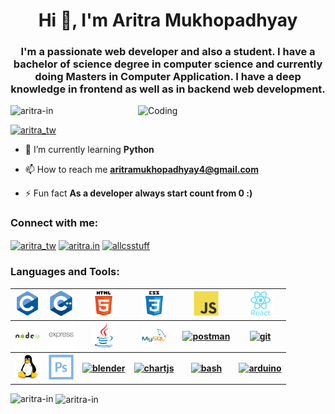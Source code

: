 <h1 align="center">Hi 👋, I'm Aritra Mukhopadhyay</h1>

<h3 align="center">I'm a passionate web developer and also a student. I have a bachelor of science degree in computer science and currently doing Masters in Computer Application. I have a deep knowledge in frontend as well as in backend web development.</h3>

<img align="right" alt="Coding" width="300" src="https://github.com/Aritra-in/Aritra-in/assets/111588470/da29e282-493f-48c2-9e50-8802db415eb2">

<p align="left"> <img src="https://komarev.com/ghpvc/?username=aritra-in&label=Profile%20views&color=0e75b6&style=flat" alt="aritra-in" /></p>

<p align="left"> <a href="https://twitter.com/aritra_tw" target="blank"><img src="https://img.shields.io/twitter/follow/aritra_tw?logo=twitter&style=flat" alt="aritra_tw" /></a> </p>

- 🌱 I’m currently learning **Python**

- 📫 How to reach me **aritramukhopadhyay4@gmail.com**

- ⚡ Fun fact **As a developer always start count from 0 :)**

<h3 align="left">Connect with me:</h3>
<p align="left">
<a href="https://twitter.com/aritra_tw" target="blank"><img align="center" src="https://cdn.jsdelivr.net/gh/devicons/devicon/icons/twitter/twitter-original.svg" alt="aritra_tw" height="30" width="40" /></a>
<a href="https://instagram.com/aritra.in" target="blank"><img align="center" src="https://raw.githubusercontent.com/rahuldkjain/github-profile-readme-generator/master/src/images/icons/Social/instagram.svg" alt="aritra.in" height="30" width="40" /></a>
<a href="https://www.youtube.com/@allcsstuff" target="blank"><img align="center" src="https://raw.githubusercontent.com/rahuldkjain/github-profile-readme-generator/master/src/images/icons/Social/youtube.svg" alt="allcsstuff" height="30" width="40" /></a>
</p>

<h3 align="left">Languages and Tools:</h3>

<p align="center">             
  <table>
    <tr>
      <th><a href="https://www.cprogramming.com/" target="_blank" rel="noreferrer"> <img src="https://raw.githubusercontent.com/devicons/devicon/master/icons/c/c-original.svg" alt="c" width="40" height="40"/> </a></th>
      <th><a href="https://www.w3schools.com/cpp/" target="_blank" rel="noreferrer"> <img src="https://raw.githubusercontent.com/devicons/devicon/master/icons/cplusplus/cplusplus-original.svg" alt="cplusplus" width="40" height="40"/></a></th>
      <th><a href="https://www.w3.org/html/" target="_blank" rel="noreferrer"> <img src="https://raw.githubusercontent.com/devicons/devicon/master/icons/html5/html5-original-wordmark.svg" alt="html5" width="40" height="40"/> </a></th>
      <th><a href="https://www.w3schools.com/css/" target="_blank" rel="noreferrer"> <img src="https://raw.githubusercontent.com/devicons/devicon/master/icons/css3/css3-original-wordmark.svg" alt="css3" width="40" height="40"/> </a> </th>
      <th><a href="https://developer.mozilla.org/en-US/docs/Web/JavaScript" target="_blank" rel="noreferrer"> <img src="https://raw.githubusercontent.com/devicons/devicon/master/icons/javascript/javascript-original.svg" alt="javascript" width="40" height="40"/></a></th>
      <th><a href="https://reactjs.org/" target="_blank" rel="noreferrer"> <img src="https://raw.githubusercontent.com/devicons/devicon/master/icons/react/react-original-wordmark.svg" alt="react" width="40" height="40"/> </a></th>
    </tr>
    <tr>
      <th><a href="https://nodejs.org" target="_blank" rel="noreferrer"> <img src="https://raw.githubusercontent.com/devicons/devicon/master/icons/nodejs/nodejs-original-wordmark.svg" alt="nodejs" width="40" height="40"/> </a></th>
      <th><a href="https://expressjs.com" target="_blank" rel="noreferrer"> <img src="https://raw.githubusercontent.com/devicons/devicon/master/icons/express/express-original-wordmark.svg" alt="express" width="40" height="40"/> </a> </th>
      <th><a href="https://www.java.com" target="_blank" rel="noreferrer"> <img src="https://raw.githubusercontent.com/devicons/devicon/master/icons/java/java-original.svg" alt="java" width="40" height="40"/> </a></th>
      <th><a href="https://www.mysql.com/" target="_blank" rel="noreferrer"> <img src="https://raw.githubusercontent.com/devicons/devicon/master/icons/mysql/mysql-original-wordmark.svg" alt="mysql" width="40" height="40"/> </a></th>
      <th><a href="https://postman.com" target="_blank" rel="noreferrer"> <img src="https://www.vectorlogo.zone/logos/getpostman/getpostman-icon.svg" alt="postman" width="40" height="40"/> </a></th>
      <th><a href="https://git-scm.com/" target="_blank" rel="noreferrer"> <img src="https://www.vectorlogo.zone/logos/git-scm/git-scm-icon.svg" alt="git" width="40" height="40"/> </a></th>
    </tr>  
    <tr>
      <th><a href="https://www.linux.org/" target="_blank" rel="noreferrer"> <img src="https://raw.githubusercontent.com/devicons/devicon/master/icons/linux/linux-original.svg" alt="linux" width="40" height="40"/> </a> </th>
      <th><a href="https://www.photoshop.com/en" target="_blank" rel="noreferrer"> <img src="https://raw.githubusercontent.com/devicons/devicon/master/icons/photoshop/photoshop-line.svg" alt="photoshop" width="40" height="40"/> </a></th>
      <th><a href="https://www.blender.org/" target="_blank" rel="noreferrer"> <img src="https://download.blender.org/branding/community/blender_community_badge_white.svg" alt="blender" width="40" height="40"/> </a></th>
      <th><a href="https://www.chartjs.org" target="_blank" rel="noreferrer"> <img src="https://www.chartjs.org/media/logo-title.svg" alt="chartjs" width="40" height="40"/> </a></th>
      <th><a href="https://www.gnu.org/software/bash/" target="_blank" rel="noreferrer"> <img src="https://www.vectorlogo.zone/logos/gnu_bash/gnu_bash-icon.svg" alt="bash" width="40" height="40"/> </a></th>
      <th><a href="https://www.arduino.cc/" target="_blank" rel="noreferrer"> <img src="https://cdn.worldvectorlogo.com/logos/arduino-1.svg" alt="arduino" width="40" height="40"/> </a></th>
    </tr>  
  </table>
</p>

<p><img align="left" src="https://github-readme-stats.vercel.app/api/top-langs?username=aritra-in&show_icons=true&locale=en&layout=compact" alt="aritra-in" /></p>

<p>&nbsp;<img align="center" src="https://github-readme-stats.vercel.app/api?username=aritra-in&show_icons=true&locale=en" alt="aritra-in" /></p>

<!-- <p><img align="center" src="https://github-readme-streak-stats.herokuapp.com/?user=aritra-in&" alt="aritra-in" /></p> -->

